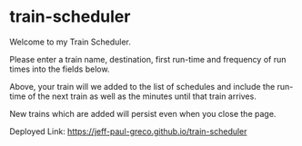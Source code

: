# train-scheduler

Welcome to my Train Scheduler.

Please enter a train name, destination, first run-time and frequency of run times into the fields below.

Above, your train will we added to the list of schedules and include the run-time of the next train as well as the minutes until that train arrives.

New trains which are added will persist even when you close the page.

Deployed Link: https://jeff-paul-greco.github.io/train-scheduler